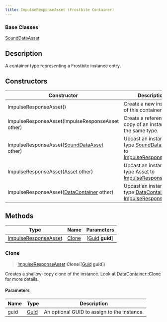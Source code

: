 ```yaml
---
title: ImpulseResponseAsset (Frostbite Container)
---
```

### Base Classes

[SoundDataAsset](SoundDataAsset)

## Description

A container type representing a Frostbite instance entry.

## Constructors

| Constructor                                                                     | Description                                                                                                                     |
| ------------------------------------------------------------------------------- | ------------------------------------------------------------------------------------------------------------------------------- |
| ImpulseResponseAsset()                                                          | Create a new instance of this container type.                                                                                   |
| ImpulseResponseAsset(ImpulseResponseAsset other)                                | Create a reference copy of an instance of the same type.                                                                        |
| ImpulseResponseAsset([SoundDataAsset](SoundDataAsset) other)                    | Upcast an instance of type [SoundDataAsset](SoundDataAsset) to [ImpulseResponseAsset](ImpulseResponseAsset).                    |
| ImpulseResponseAsset([Asset](Asset) other)                                      | Upcast an instance of type [Asset](Asset) to [ImpulseResponseAsset](ImpulseResponseAsset).                                      |
| ImpulseResponseAsset([DataContainer](/vext/ref/cls/shr/datacontainer) other) | Upcast an instance of type [DataContainer](/vext/ref/cls/shr/datacontainer) to [ImpulseResponseAsset](ImpulseResponseAsset). |

## Methods

| Type                                         | Name            | Parameters                                     |
| -------------------------------------------- | --------------- | ---------------------------------------------- |
| [ImpulseResponseAsset](ImpulseResponseAsset) | [Clone](#clone) | \[[Guid](/vext/ref/cls/shr/guid) **guid**\] |

### Clone

> [ImpulseResponseAsset](ImpulseResponseAsset) **Clone**(\[[Guid](/vext/ref/cls/shr/guid) **guid**\])

Creates a shallow-copy clone of the instance. Look at [DataContainer::Clone](/vext/ref/cls/shr/datacontainer#clone) for more details.

#### Parameters

| Name | Type         | Description                                 |
| ---- | ------------ | ------------------------------------------- |
| guid | [Guid](Guid) | An optional GUID to assign to the instance. |

